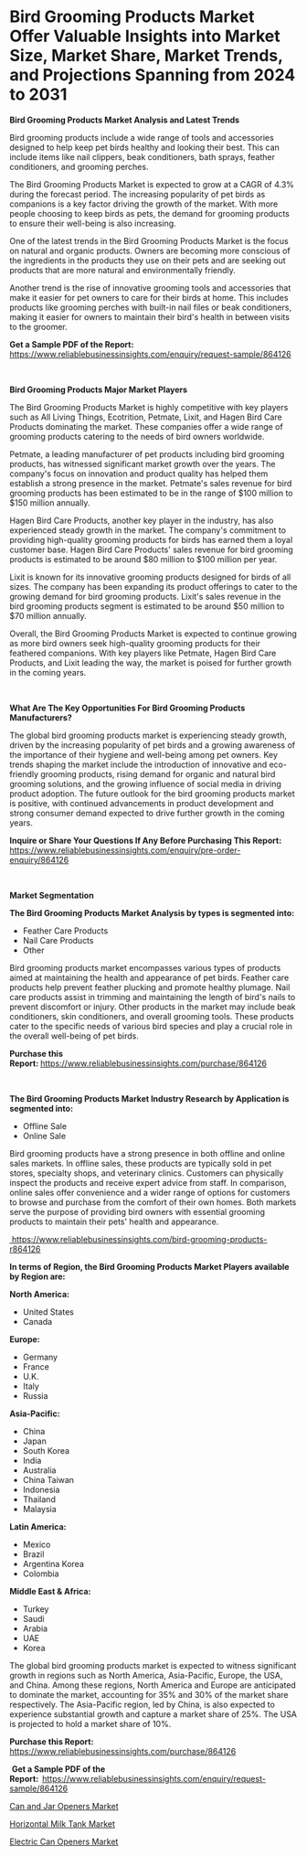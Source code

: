 <p><h1>Bird Grooming Products Market Offer Valuable Insights into Market Size, Market Share, Market Trends, and Projections Spanning from 2024 to 2031</h1></p><p><strong>Bird Grooming Products Market Analysis and Latest Trends</strong></p>
<p><p>Bird grooming products include a wide range of tools and accessories designed to help keep pet birds healthy and looking their best. This can include items like nail clippers, beak conditioners, bath sprays, feather conditioners, and grooming perches.</p><p>The Bird Grooming Products Market is expected to grow at a CAGR of 4.3% during the forecast period. The increasing popularity of pet birds as companions is a key factor driving the growth of the market. With more people choosing to keep birds as pets, the demand for grooming products to ensure their well-being is also increasing.</p><p>One of the latest trends in the Bird Grooming Products Market is the focus on natural and organic products. Owners are becoming more conscious of the ingredients in the products they use on their pets and are seeking out products that are more natural and environmentally friendly.</p><p>Another trend is the rise of innovative grooming tools and accessories that make it easier for pet owners to care for their birds at home. This includes products like grooming perches with built-in nail files or beak conditioners, making it easier for owners to maintain their bird's health in between visits to the groomer.</p></p>
<p><strong>Get a Sample PDF of the Report:&nbsp;</strong> <a href="https://www.reliablebusinessinsights.com/enquiry/request-sample/864126">https://www.reliablebusinessinsights.com/enquiry/request-sample/864126</a></p>
<p>&nbsp;</p>
<p><strong>Bird Grooming Products Major Market Players</strong></p>
<p><p>The Bird Grooming Products Market is highly competitive with key players such as All Living Things, Ecotrition, Petmate, Lixit, and Hagen Bird Care Products dominating the market. These companies offer a wide range of grooming products catering to the needs of bird owners worldwide.</p><p>Petmate, a leading manufacturer of pet products including bird grooming products, has witnessed significant market growth over the years. The company's focus on innovation and product quality has helped them establish a strong presence in the market. Petmate's sales revenue for bird grooming products has been estimated to be in the range of $100 million to $150 million annually.</p><p>Hagen Bird Care Products, another key player in the industry, has also experienced steady growth in the market. The company's commitment to providing high-quality grooming products for birds has earned them a loyal customer base. Hagen Bird Care Products' sales revenue for bird grooming products is estimated to be around $80 million to $100 million per year.</p><p>Lixit is known for its innovative grooming products designed for birds of all sizes. The company has been expanding its product offerings to cater to the growing demand for bird grooming products. Lixit's sales revenue in the bird grooming products segment is estimated to be around $50 million to $70 million annually.</p><p>Overall, the Bird Grooming Products Market is expected to continue growing as more bird owners seek high-quality grooming products for their feathered companions. With key players like Petmate, Hagen Bird Care Products, and Lixit leading the way, the market is poised for further growth in the coming years.</p></p>
<p>&nbsp;</p>
<p><strong>What Are The Key Opportunities For Bird Grooming Products Manufacturers?</strong></p>
<p><p>The global bird grooming products market is experiencing steady growth, driven by the increasing popularity of pet birds and a growing awareness of the importance of their hygiene and well-being among pet owners. Key trends shaping the market include the introduction of innovative and eco-friendly grooming products, rising demand for organic and natural bird grooming solutions, and the growing influence of social media in driving product adoption. The future outlook for the bird grooming products market is positive, with continued advancements in product development and strong consumer demand expected to drive further growth in the coming years.</p></p>
<p><strong>Inquire or Share Your Questions If Any Before Purchasing This Report:</strong> <a href="https://www.reliablebusinessinsights.com/enquiry/pre-order-enquiry/864126">https://www.reliablebusinessinsights.com/enquiry/pre-order-enquiry/864126</a></p>
<p>&nbsp;</p>
<p><strong>Market Segmentation</strong></p>
<p><strong>The Bird Grooming Products Market Analysis by types is segmented into:</strong></p>
<p><ul><li>Feather Care Products</li><li>Nail Care Products</li><li>Other</li></ul></p>
<p><p>Bird grooming products market encompasses various types of products aimed at maintaining the health and appearance of pet birds. Feather care products help prevent feather plucking and promote healthy plumage. Nail care products assist in trimming and maintaining the length of bird's nails to prevent discomfort or injury. Other products in the market may include beak conditioners, skin conditioners, and overall grooming tools. These products cater to the specific needs of various bird species and play a crucial role in the overall well-being of pet birds.</p></p>
<p><strong>Purchase this Report:&nbsp;</strong><a href="https://www.reliablebusinessinsights.com/purchase/864126">https://www.reliablebusinessinsights.com/purchase/864126</a></p>
<p>&nbsp;</p>
<p><strong>The Bird Grooming Products Market Industry Research by Application is segmented into:</strong></p>
<p><ul><li>Offline Sale</li><li>Online Sale</li></ul></p>
<p><p>Bird grooming products have a strong presence in both offline and online sales markets. In offline sales, these products are typically sold in pet stores, specialty shops, and veterinary clinics. Customers can physically inspect the products and receive expert advice from staff. In comparison, online sales offer convenience and a wider range of options for customers to browse and purchase from the comfort of their own homes. Both markets serve the purpose of providing bird owners with essential grooming products to maintain their pets' health and appearance.</p></p>
<p><a href="https://www.reliablebusinessinsights.com/bird-grooming-products-r864126">&nbsp;https://www.reliablebusinessinsights.com/bird-grooming-products-r864126</a></p>
<p><strong>In terms of Region, the Bird Grooming Products Market Players available by Region are:</strong></p>
<p>
    <p> <strong> North America: </strong>
        <ul>
            <li>United States</li>
            <li>Canada</li>
        </ul>
        </p> 
    <p> <strong> Europe: </strong>
        <ul>
            <li>Germany</li>
            <li>France</li>
            <li>U.K.</li>
            <li>Italy</li>
            <li>Russia</li>
        </ul>
        </p> 
    <p> <strong> Asia-Pacific: </strong>
        <ul>
            <li>China</li>
            <li>Japan</li>
            <li>South Korea</li>
            <li>India</li>
            <li>Australia</li>
            <li>China Taiwan</li>
            <li>Indonesia</li>
            <li>Thailand</li>
            <li>Malaysia</li>
        </ul>
        </p> 
    <p> <strong> Latin America: </strong>
        <ul>
            <li>Mexico</li>
            <li>Brazil</li>
            <li>Argentina Korea</li>
            <li>Colombia</li>
        </ul>
        </p> 
    <p> <strong> Middle East & Africa: </strong>
        <ul>
            <li>Turkey</li>
            <li>Saudi</li>
            <li>Arabia</li>
            <li>UAE</li>
            <li>Korea</li>
        </ul>
    </p>
    </p>
<p><p>The global bird grooming products market is expected to witness significant growth in regions such as North America, Asia-Pacific, Europe, the USA, and China. Among these regions, North America and Europe are anticipated to dominate the market, accounting for 35% and 30% of the market share respectively. The Asia-Pacific region, led by China, is also expected to experience substantial growth and capture a market share of 25%. The USA is projected to hold a market share of 10%.</p></p>
<p><strong>Purchase this Report: </strong><a href="https://www.reliablebusinessinsights.com/purchase/864126">https://www.reliablebusinessinsights.com/purchase/864126</a></p>
<p>&nbsp;<strong>Get a Sample PDF of the Report:&nbsp;&nbsp;</strong><a href="https://www.reliablebusinessinsights.com/enquiry/request-sample/864126">https://www.reliablebusinessinsights.com/enquiry/request-sample/864126</a></p>
<p><strong></strong></p>
<p><p><a href="https://github.com/gikababa4/Market-Research-Report-List-1/blob/main/can-and-jar-openers-market.md">Can and Jar Openers Market</a></p><p><a href="https://view.publitas.com/reportprime-1/horizontal-milk-tank-market-size-share-analysis-growth-trends-forecast-2024-2031/">Horizontal Milk Tank Market</a></p><p><a href="https://github.com/mabutironaldo/Market-Research-Report-List-5/blob/main/electric-can-openers-market.md">Electric Can Openers Market</a></p></p>